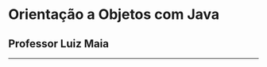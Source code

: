 # Orientação a Objetos com Java

## Professor Luiz Maia
_______________________________________________________________________________________________________________________
